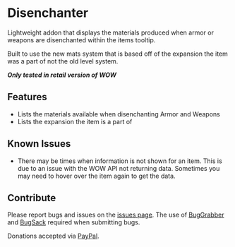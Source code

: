 # Disenchanter
Lightweight addon that displays the materials produced when armor or weapons are disenchanted within the items tooltip. 

Built to use the new mats system that is based off of the expansion the item was a part of not the old level system.

**_Only tested in retail version of WOW_**

## Features

* Lists the materials available when disenchanting Armor and Weapons
* Lists the expansion the item is a part of

## Known Issues

* There may be times when information is not shown for an item. This is due to an issue with the WOW API not returning data. Sometimes you may need to hover over the item again to get the data.

## Contribute

Please report bugs and issues on the [issues page](https://github.com/gonzoinc/Disenchanter/issues).
The use of
[BugGrabber](https://www.curseforge.com/wow/addons/bug-grabber) and
[BugSack](https://www.curseforge.com/wow/addons/bugsack) required when submitting bugs.

Donations accepted via  [PayPal](https://www.paypal.com/donate?hosted_button_id=JY8UQ7MZ22C9C).
